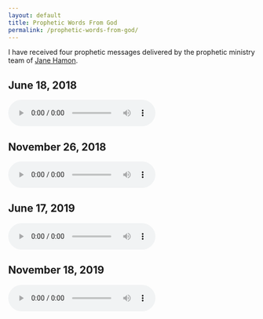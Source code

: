 ```yaml
---
layout: default
title: Prophetic Words From God
permalink: /prophetic-words-from-god/
---
```


I have received four prophetic messages delivered by the prophetic ministry team of <a href="https://www.tomandjanehamon.com/jane-hamon" target="_blank">Jane Hamon</a>.

## June 18, 2018

<audio src="/assets/audio/bcaples_prophecy_20180618.mp3" controls controlsList="nodownload" type="audio/mp3">
	Your browser does not support the audio element.
</audio>

## November 26, 2018

<audio src="/assets/audio/bcaples_prophecy_20181126.mp3" controls controlsList="nodownload" type="audio/mp3">
	Your browser does not support the audio element.
</audio>

## June 17, 2019

<audio src="/assets/audio/bcaples_prophecy_20190617.mp3" controls controlsList="nodownload" type="audio/mp3">
	Your browser does not support the audio element.
</audio>

## November 18, 2019

<audio src="/assets/audio/bcaples_prophecy_20191118.mp3" controls controlsList="nodownload" type="audio/mp3">
	Your browser does not support the audio element.
</audio>